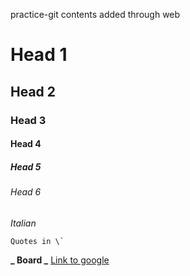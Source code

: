 practice-git
contents added through web
# Head 1
## Head 2
### Head 3
#### Head 4
##### Head 5
###### Head 6
_Italian_
```
Quotes in \`
```
**_ Board _**
[Link to google](www.google.com)
